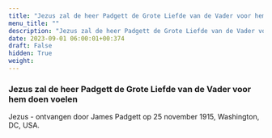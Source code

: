 ```yaml
---
title: "Jezus zal de heer Padgett de Grote Liefde van de Vader voor hem doen voelen"
menu_title: ""
description: "Jezus zal de heer Padgett de Grote Liefde van de Vader voor hem doen voelen"
date: 2023-09-01 06:00:01+00:374
draft: False
hidden: True
weight:
---
```

### Jezus zal de heer Padgett de Grote Liefde van de Vader voor hem doen voelen

Jezus - ontvangen door James Padgett op 25 november 1915, Washington, DC, USA.
